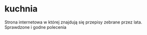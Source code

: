 # kuchnia
Strona internetowa w której znajdują się przepisy zebrane przez lata. Sprawdzone i godne polecenia
